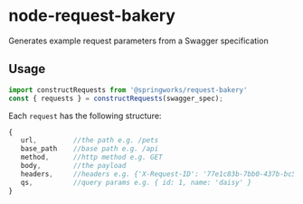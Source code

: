 # node-request-bakery
Generates example request parameters from a Swagger specification

## Usage 
```javascript
import constructRequests from '@springworks/request-bakery'
const { requests } = constructRequests(swagger_spec);
```

Each `request` has the following structure:
```javascript
{
   url,         //the path e.g. /pets
   base_path    //base path e.g. /api
   method,      //http method e.g. GET
   body,        //the payload
   headers,     //headers e.g. {'X-Request-ID': '77e1c83b-7bb0-437b-bc50-a7a58e5660ac'}
   qs,          //query params e.g. { id: 1, name: 'daisy' }
}
```
